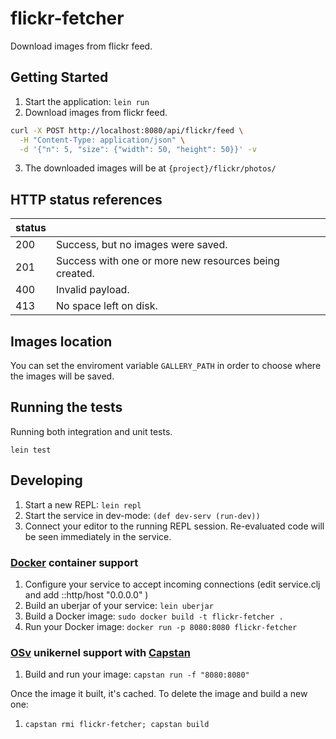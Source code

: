 # flickr-fetcher

Download images from flickr feed.

## Getting Started

1. Start the application: `lein run`
2. Download images from flickr feed.

```bash
curl -X POST http://localhost:8080/api/flickr/feed \
  -H "Content-Type: application/json" \
  -d '{"n": 5, "size": {"width": 50, "height": 50}}' -v
```

3. The downloaded images will be at `{project}/flickr/photos/`

## HTTP status references

| status |                                                         |
|--------|---------------------------------------------------------|
| 200    | Success, but no images were saved.                      |
| 201    | Success with one or more new resources being created.   |
| 400    | Invalid payload.                                        |
| 413    | No space left on disk.                                  |

## Images location

You can set the enviroment variable `GALLERY_PATH` in order to choose where the
images will be saved.

## Running the tests

Running both integration and unit tests.

```
lein test
```

## Developing

1. Start a new REPL: `lein repl`
2. Start the service in dev-mode: `(def dev-serv (run-dev))`
3. Connect your editor to the running REPL session.
   Re-evaluated code will be seen immediately in the service.

### [Docker](https://www.docker.com/) container support

1. Configure your service to accept incoming connections (edit service.clj and add  ::http/host "0.0.0.0" )
2. Build an uberjar of your service: `lein uberjar`
3. Build a Docker image: `sudo docker build -t flickr-fetcher .`
4. Run your Docker image: `docker run -p 8080:8080 flickr-fetcher`

### [OSv](http://osv.io/) unikernel support with [Capstan](http://osv.io/capstan/)

1. Build and run your image: `capstan run -f "8080:8080"`

Once the image it built, it's cached.  To delete the image and build a new one:

1. `capstan rmi flickr-fetcher; capstan build`
